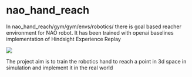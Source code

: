 # nao_hand_reach
In nao_hand_reach/gym/gym/envs/robotics/  there is goal based reacher environment for NAO robot. 
It has been trained with openai baselines implementation of Hindsight Experience Replay

![](https://github.com/sandipan1/nao_hand_reach/blob/master/hand.gif)

The project aim is to train the robotics hand to reach a point in 3d space in simulation and implement it in the real world

